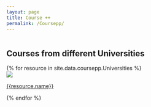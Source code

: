 ```yaml
---
layout: page
title: Course ++
permalink: /Coursepp/
---
```


<div style="width:100%; float: left">
    <div class="Course-plusplus-gallary">
        <h2>Courses from different Universities</h2>
        {% for resource in site.data.coursepp.Universities %}
        <div class="Coursepp--image-cover-container">
            <img src="{{ resource.pic | prepend: site.baseurl }}" class="Course-pp--image-cover">
            <p text-align:center><a href="{{resource.address}}">{{resource.name}}</a></p>
        </div>
        {% endfor %}
<br><br><br><br><br><br><br><br><br><br><br><br>

<!-- <center><h1>MIT Computer Systems Security</h1></center>
<h3><bold>Lecture 1:</bold> Introduction, Threat Models</h3> -->
<!-- <iframe src="" height=325 width=545 frameborder=0></iframe> -->

<!-- <video width="400" controls>
        <source src="https://www.youtube.com/v/GqmQg-cszw4" type="video/mp4">
        Your browser does not support HTML5 video.
      </video> -->

<!-- <iframe width="560" height="315" src="https://www.youtube.com/embed/GqmQg-cszw4" frameborder="0" allow="accelerometer; autoplay; encrypted-media; gyroscope; picture-in-picture" allowfullscreen></iframe> -->

<!-- <div style="width: 100%;">    <div style="width: 100%; padding-top: 56.25%; position: relative;">        <iframe style="position: absolute; width: 100%; height: 100%; top: 0; right: 0; border: none" src="https://www.dideo.ir/pre_embed/v/yt/GqmQg-cszw4"                allowFullScreen="true" webkitallowfullscreen="true" mozallowfullscreen="true"  allow="accelerometer; gyroscope; picture-in-picture; autoplay; fullscreen; encrypted-media" frameborder="0"></iframe></div></div> -->